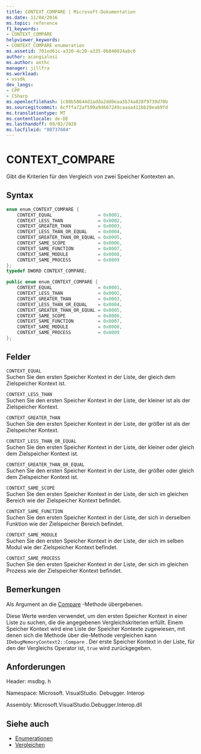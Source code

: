 ```yaml
---
title: CONTEXT_COMPARE | Microsoft-Dokumentation
ms.date: 11/04/2016
ms.topic: reference
f1_keywords:
- CONTEXT_COMPARE
helpviewer_keywords:
- CONTEXT_COMPARE enumeration
ms.assetid: 701ed61c-a320-4c20-a335-0b840024abc0
author: acangialosi
ms.author: anthc
manager: jillfra
ms.workload:
- vssdk
dev_langs:
- CPP
- CSharp
ms.openlocfilehash: 1c88b50644d1adda2dd0eaa3b74a828f9739d70b
ms.sourcegitcommit: 6cfffa72af599a9d667249caaaa411bb28ea69fd
ms.translationtype: MT
ms.contentlocale: de-DE
ms.lasthandoff: 09/02/2020
ms.locfileid: "80737604"
---
```

# <a name="context_compare"></a>CONTEXT_COMPARE
Gibt die Kriterien für den Vergleich von zwei Speicher Kontexten an.

## <a name="syntax"></a>Syntax

```cpp
enum enum_CONTEXT_COMPARE {
    CONTEXT_EQUAL                 = 0x0001,
    CONTEXT_LESS_THAN             = 0x0002,
    CONTEXT_GREATER_THAN          = 0x0003,
    CONTEXT_LESS_THAN_OR_EQUAL    = 0x0004,
    CONTEXT_GREATER_THAN_OR_EQUAL = 0x0005,
    CONTEXT_SAME_SCOPE            = 0x0006,
    CONTEXT_SAME_FUNCTION         = 0x0007,
    CONTEXT_SAME_MODULE           = 0x0008,
    CONTEXT_SAME_PROCESS          = 0x0009
};
typedef DWORD CONTEXT_COMPARE;
```

```csharp
public enum enum_CONTEXT_COMPARE {
    CONTEXT_EQUAL                 = 0x0001,
    CONTEXT_LESS_THAN             = 0x0002,
    CONTEXT_GREATER_THAN          = 0x0003,
    CONTEXT_LESS_THAN_OR_EQUAL    = 0x0004,
    CONTEXT_GREATER_THAN_OR_EQUAL = 0x0005,
    CONTEXT_SAME_SCOPE            = 0x0006,
    CONTEXT_SAME_FUNCTION         = 0x0007,
    CONTEXT_SAME_MODULE           = 0x0008,
    CONTEXT_SAME_PROCESS          = 0x0009
};
```

## <a name="fields"></a>Felder
`CONTEXT_EQUAL`\
Suchen Sie den ersten Speicher Kontext in der Liste, der gleich dem Zielspeicher Kontext ist.

`CONTEXT_LESS_THAN`\
Suchen Sie den ersten Speicher Kontext in der Liste, der kleiner ist als der Zielspeicher Kontext.

`CONTEXT_GREATER_THAN`\
Suchen Sie den ersten Speicher Kontext in der Liste, der größer ist als der Zielspeicher Kontext.

`CONTEXT_LESS_THAN_OR_EQUAL`\
Suchen Sie den ersten Speicher Kontext in der Liste, der kleiner oder gleich dem Zielspeicher Kontext ist.

`CONTEXT_GREATER_THAN_OR_EQUAL`\
Suchen Sie den ersten Speicher Kontext in der Liste, der größer oder gleich dem Zielspeicher Kontext ist.

`CONTEXT_SAME_SCOPE`\
Suchen Sie den ersten Speicher Kontext in der Liste, der sich im gleichen Bereich wie der Zielspeicher Kontext befindet.

`CONTEXT_SAME_FUNCTION`\
Suchen Sie den ersten Speicher Kontext in der Liste, der sich in derselben Funktion wie der Zielspeicher Bereich befindet.

`CONTEXT_SAME_MODULE`\
Suchen Sie den ersten Speicher Kontext in der Liste, der sich im selben Modul wie der Zielspeicher Kontext befindet.

`CONTEXT_SAME_PROCESS`\
Suchen Sie den ersten Speicher Kontext in der Liste, der sich im gleichen Prozess wie der Zielspeicher Kontext befindet.

## <a name="remarks"></a>Bemerkungen
Als Argument an die [Compare](../../../extensibility/debugger/reference/idebugmemorycontext2-compare.md) -Methode übergebenen.

Diese Werte werden verwendet, um den ersten Speicher Kontext in einer Liste zu suchen, die die angegebenen Vergleichskriterien erfüllt. Einem Speicher Kontext wird eine Liste der Speicher Kontexte zugewiesen, mit denen sich die Methode über die-Methode vergleichen kann `IDebugMemoryContext2::Compare` . Der erste Speicher Kontext in der Liste, für den der Vergleichs Operator ist, `true` wird zurückgegeben.

## <a name="requirements"></a>Anforderungen
Header: msdbg. h

Namespace: Microsoft. VisualStudio. Debugger. Interop

Assembly: Microsoft.VisualStudio.Debugger.Interop.dll

## <a name="see-also"></a>Siehe auch
- [Enumerationen](../../../extensibility/debugger/reference/enumerations-visual-studio-debugging.md)
- [Vergleichen](../../../extensibility/debugger/reference/idebugmemorycontext2-compare.md)
